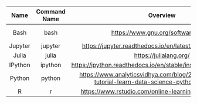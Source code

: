 | Name | Command Name | Overview | Further Reading
| :--: |:------------:|:--------:|:--------------:
| Bash | bash | https://www.gnu.org/software/bash/ | http://write.flossmanuals.net/command-line/introduction/ |
| Jupyter | jupyter | https://jupyter.readthedocs.io/en/latest/install.html#install |
| Julia | julia | https://julialang.org/ | http://ucidatascienceinitiative.github.io/IntroToJulia/ |
| IPython | ipython | https://ipython.readthedocs.io/en/stable/install/kernel_install.html |
| Python | python | https://www.analyticsvidhya.com/blog/2016/01/complete-tutorial-learn-data-science-python-scratch-2/ |
| R     | r | https://www.rstudio.com/online-learning/#r-programming |
